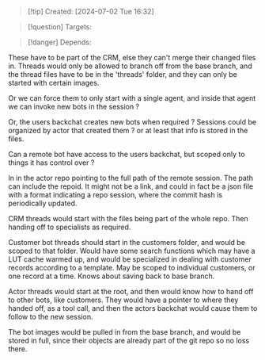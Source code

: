 
>[!tip] Created: [2024-07-02 Tue 16:32]

>[!question] Targets: 

>[!danger] Depends: 

These have to be part of the CRM, else they can't merge their changed files in.
Threads would only be allowed to branch off from the base branch, and the thread files have to be in the 'threads' folder, and they can only be started with certain images.

Or we can force them to only start with a single agent, and inside that agent we can invoke new bots in the session ?

Or, the users backchat creates new bots when required ?
Sessions could be organized by actor that created them ? or at least that info is stored in the files.

Can a remote bot have access to the users backchat, but scoped only to things it has control over ?

ln in the actor repo pointing to the full path of the remote session.
The path can include the repoid.
It might not be a link, and could in fact be a json file with a format indicating a repo session, where the commit hash is periodically updated.

CRM threads would start with the files being part of the whole repo.  Then handing off to specialists as required.

Customer bot threads should start in the customers folder, and would be scoped to that folder.  Would have some search functions which may have a LUT cache warmed up, and would be specialized in dealing with customer records according to a template.  May be scoped to individual customers, or one record at a time.
Knows about saving back to base branch.

Actor threads would start at the root, and then would know how to hand off to other bots, like customers.
They would have a pointer to where they handed off, as a tool call, and then the actors backchat would cause them to follow to the new session.

The bot images would be pulled in from the base branch, and would be stored in full, since their objects are already part of the git repo so no loss there.